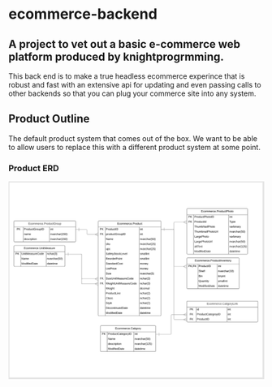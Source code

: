 # ecommerce-backend

## A project to vet out a basic e-commerce web platform produced by knightprogrmming.
This back end is to make a true headless ecommerce experince that is robust and fast with an extensive api for updating and even passing calls to other backends so that you can plug your commerce site into any system.



## Product Outline
The default product system that comes out of the box. We want to be able to allow users to replace this with a different product system at some point.

### Product ERD

![the erd for product](https://raw.githubusercontent.com/knightprogramming/ecommerce-backend/master/documentation/productErd.PNG)
